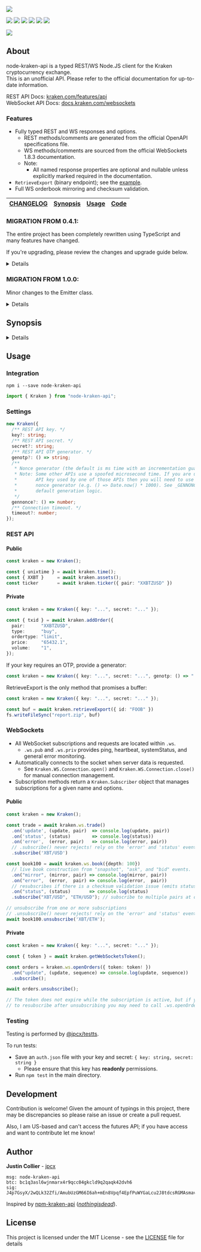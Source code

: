 [![](https://github.com/jpcx/node-kraken-api/blob/2.2.1/logo.png)](#)

[![](https://img.shields.io/github/issues/jpcx/node-kraken-api)](#)
[![](https://img.shields.io/github/forks/jpcx/node-kraken-api)](#)
[![](https://img.shields.io/github/stars/jpcx/node-kraken-api)](#)
[![](https://img.shields.io/npm/dm/node-kraken-api)](#)
[![](https://img.shields.io/librariesio/dependents/npm/node-kraken-api)](#)
[![](https://img.shields.io/github/license/jpcx/node-kraken-api)](#)

[![](https://nodei.co/npm/node-kraken-api.png?mini=true)](https://www.npmjs.com/package/node-kraken-api)

## About

node-kraken-api is a typed REST/WS Node.JS client for the Kraken cryptocurrency exchange.  
This is an unofficial API. Please refer to the official documentation for up-to-date information.

REST API Docs: [kraken.com/features/api](https://www.kraken.com/features/api)  
WebSocket API Docs: [docs.kraken.com/websockets](https://docs.kraken.com/websockets/)

### Features

- Fully typed REST and WS responses and options.
  - REST methods/comments are generated from the official OpenAPI specifications file.
  - WS methods/comments are sourced from the official WebSockets 1.8.3 documentation.
  - Note:
    - All named response properties are optional and nullable unless explicitly marked required in the documentation.
- `RetrieveExport` (binary endpoint); see the [example](#RetrieveExport).
- Full WS orderbook mirroring and checksum validation.

[CHANGELOG](https://github.com/jpcx/node-kraken-api/blob/2.2.1/CHANGELOG.md) | [Synopsis](#synopsis) | [Usage](#usage) | [Code](https://github.com/jpcx/node-kraken-api/blob/2.2.1/index.ts) |
| --- | --- | --- | --- |

### MIGRATION FROM 0.4.1:

The entire project has been completely rewritten using TypeScript and many features have changed.

If you're upgrading, please review the changes and upgrade guide below.

<details>

#### Added

- Complete WS 1.8.3 functionality
- Typings
- New REST methods

#### Deprecated

- Custom response parsing (`Settings.parse`, `Settings.dataFormatter`)
  - _To ensure type consistency, it is best to leave parsing to the user._
  - _Used only for the deprecated `.call()` function._
- Method name settings (`Settings.pubMethods`, `Settings.privMethods`)
  - _Previously, settings were used to differentiate between public and private methods rather than requiring the user to specify for each call._
  - _Instead, named requests are provided to hard-code these differences._
  - _Used only for the deprecated `.call()` function._
- `.call()`
  - _Replaced by `.request()` and the named REST methods._

#### Removed

- Ratelimiting (`Settings.limiter` and `Settings.tier`)
  - _The aim of this API is to maximize clear and accurate communication with the server; ratelimiting makes assumptions about the client setup and should be left to the user._
- REST retries (`Settings.retryCt`)
  - _This was originally included due to the occasional nonce and timeout error._
    - _To reduce this possibility, increase your API key nonce window and the `.timeout` setting._
- REST syncing (`Settings.syncIntervals`)
  - _With the introduction of the WebSocket connection, REST syncing is no longer required for many data sources._
    - _For all other sources, simply use an asynchronous loop._
- Server Settings (`Settings.hostname`, `Settings.version`)
  - _These values should be constants._
- OTP value setting (`Settings.otp` and `.setOTP()`)
  - _Replaced by `Settings.genotp`_
- Direct construction using `module.exports()`
  - _Changed to class export for modern standards._

#### Changed

- Errors have changed to named classes. Please review [the synopsis](https://github.com/jpcx/node-kraken-api/blob/2.2.1/README.md#synopsis).

#### Upgrade Guide

1. Replace all calls to `.call()` with the corresponding named method or `.request()`.
    - _Make sure to view the expected response types; they have changed since 0.4.1._
2. Replace all sync instances with an async loop that requests every few seconds.
    - _If you are syncing one of the endpoints provided by WS, use that instead._
3. Ensure that your REST calls are not being made too quickly.
    - _Ratelimiting has been removed; you may encounter server errors if you were relying on the limiter._
    - _See the rate limits [documentation](https://docs.kraken.com/rest/#section/Rate-Limits)._
4. Increase your api key nonce window if you're getting invalid nonce errors.
    - _Calls may now be performed concurrently (global queueing is removed)._
5. Remove calls to `.setOTP()` and `Settings.otp`; provide `.genotp` in the settings.
6. Review the error classes; if you were parsing errors you will need to update your catch statements.
    - _Note: calls are no longer automatically retried `retryCt` times._
7. If you're constructing using module.exports (e.g. `const kraken = require('node-kraken-api')({...})`), you will need to use the `module.exports.Kraken` class instead: `import { Kraken } from "node-kraken-api"; const kraken = new Kraken({...});`

</details>

### MIGRATION FROM 1.0.0:

Minor changes to the Emitter class.

<details>

#### Changed

- Kraken.Emitter moved to its [own package](https://github.com/jpcx/ts-ev) and improved; filters now pass on type assertion result to listeners.
  - _This changed the signature for event filtering:_
    - _`(...args: <type>[]) => boolean` -> `(args: [<type>, <type>, ...]) => args is [<subtype>, <subtype>, ...]`_

#### Removed
  
- Kraken.Emitter
  
</details>

## Synopsis <a name=synopsis />

<details>

### Methods

- [`.request()`](https://github.com/jpcx/node-kraken-api/blob/2.2.1/index.ts#L195)
- [`.time()`](https://github.com/jpcx/node-kraken-api/blob/2.2.1/index.ts#L249)
- [`.systemStatus()`](https://github.com/jpcx/node-kraken-api/blob/2.2.1/index.ts#L256)
- [`.assets()`](https://github.com/jpcx/node-kraken-api/blob/2.2.1/index.ts#L263)
- [`.assetPairs()`](https://github.com/jpcx/node-kraken-api/blob/2.2.1/index.ts#L285)
- [`.ticker()`](https://github.com/jpcx/node-kraken-api/blob/2.2.1/index.ts#L311)
- [`.ohlc()`](https://github.com/jpcx/node-kraken-api/blob/2.2.1/index.ts#L328)
- [`.depth()`](https://github.com/jpcx/node-kraken-api/blob/2.2.1/index.ts#L356)
- [`.trades()`](https://github.com/jpcx/node-kraken-api/blob/2.2.1/index.ts#L379)
- [`.spread()`](https://github.com/jpcx/node-kraken-api/blob/2.2.1/index.ts#L401)
- [`.getWebSocketsToken()`](https://github.com/jpcx/node-kraken-api/blob/2.2.1/index.ts#L424)
- [`.balance()`](https://github.com/jpcx/node-kraken-api/blob/2.2.1/index.ts#L431)
- [`.tradeBalance()`](https://github.com/jpcx/node-kraken-api/blob/2.2.1/index.ts#L438)
- [`.openOrders()`](https://github.com/jpcx/node-kraken-api/blob/2.2.1/index.ts#L455)
- [`.closedOrders()`](https://github.com/jpcx/node-kraken-api/blob/2.2.1/index.ts#L476)
- [`.queryOrders()`](https://github.com/jpcx/node-kraken-api/blob/2.2.1/index.ts#L513)
- [`.tradesHistory()`](https://github.com/jpcx/node-kraken-api/blob/2.2.1/index.ts#L538)
- [`.queryTrades()`](https://github.com/jpcx/node-kraken-api/blob/2.2.1/index.ts#L571)
- [`.openPositions()`](https://github.com/jpcx/node-kraken-api/blob/2.2.1/index.ts#L591)
- [`.ledgers()`](https://github.com/jpcx/node-kraken-api/blob/2.2.1/index.ts#L615)
- [`.queryLedgers()`](https://github.com/jpcx/node-kraken-api/blob/2.2.1/index.ts#L654)
- [`.tradeVolume()`](https://github.com/jpcx/node-kraken-api/blob/2.2.1/index.ts#L674)
- [`.addExport()`](https://github.com/jpcx/node-kraken-api/blob/2.2.1/index.ts#L694)
- [`.exportStatus()`](https://github.com/jpcx/node-kraken-api/blob/2.2.1/index.ts#L734)
- [`.retrieveExport()`](https://github.com/jpcx/node-kraken-api/blob/2.2.1/index.ts#L750)
- [`.removeExport()`](https://github.com/jpcx/node-kraken-api/blob/2.2.1/index.ts#L766)
- [`.addOrder()`](https://github.com/jpcx/node-kraken-api/blob/2.2.1/index.ts#L787)
- [`.cancelOrder()`](https://github.com/jpcx/node-kraken-api/blob/2.2.1/index.ts#L881)
- [`.cancelAll()`](https://github.com/jpcx/node-kraken-api/blob/2.2.1/index.ts#L897)
- [`.cancelAllOrdersAfter()`](https://github.com/jpcx/node-kraken-api/blob/2.2.1/index.ts#L905)
- [`.depositMethods()`](https://github.com/jpcx/node-kraken-api/blob/2.2.1/index.ts#L921)
- [`.depositAddresses()`](https://github.com/jpcx/node-kraken-api/blob/2.2.1/index.ts#L937)
- [`.depositStatus()`](https://github.com/jpcx/node-kraken-api/blob/2.2.1/index.ts#L961)
- [`.withdrawInfo()`](https://github.com/jpcx/node-kraken-api/blob/2.2.1/index.ts#L981)
- [`.withdrawStatus()`](https://github.com/jpcx/node-kraken-api/blob/2.2.1/index.ts#L1029)
- [`.withdrawCancel()`](https://github.com/jpcx/node-kraken-api/blob/2.2.1/index.ts#L1049)
- [`.walletTransfer()`](https://github.com/jpcx/node-kraken-api/blob/2.2.1/index.ts#L1069)
- [`.stake()`](https://github.com/jpcx/node-kraken-api/blob/2.2.1/index.ts#L1098)
- [`.unstake()`](https://github.com/jpcx/node-kraken-api/blob/2.2.1/index.ts#L1123)
- [`.stakingAssets()`](https://github.com/jpcx/node-kraken-api/blob/2.2.1/index.ts#L1145)
- [`.stakingPending()`](https://github.com/jpcx/node-kraken-api/blob/2.2.1/index.ts#L1154)
- [`.stakingTransactions()`](https://github.com/jpcx/node-kraken-api/blob/2.2.1/index.ts#L1163)
- [`.ws.ticker()`](https://github.com/jpcx/node-kraken-api/blob/2.2.1/index.ts#L1188)
- [`.ws.ohlc()`](https://github.com/jpcx/node-kraken-api/blob/2.2.1/index.ts#L1211)
- [`.ws.trade()`](https://github.com/jpcx/node-kraken-api/blob/2.2.1/index.ts#L1234)
- [`.ws.spread()`](https://github.com/jpcx/node-kraken-api/blob/2.2.1/index.ts#L1253)
- [`.ws.book()`](https://github.com/jpcx/node-kraken-api/blob/2.2.1/index.ts#L1272)
- [`.ws.ownTrades()`](https://github.com/jpcx/node-kraken-api/blob/2.2.1/index.ts#L1347)
- [`.ws.openOrders()`](https://github.com/jpcx/node-kraken-api/blob/2.2.1/index.ts#L1372)
- [`.ws.addOrder()`](https://github.com/jpcx/node-kraken-api/blob/2.2.1/index.ts#L1397)
- [`.ws.cancelOrder()`](https://github.com/jpcx/node-kraken-api/blob/2.2.1/index.ts#L1451)
- [`.ws.cancelAll()`](https://github.com/jpcx/node-kraken-api/blob/2.2.1/index.ts#L1467)
- [`.ws.cancelAllOrdersAfter()`](https://github.com/jpcx/node-kraken-api/blob/2.2.1/index.ts#L1487)

### Properties

- [`.ws`](https://github.com/jpcx/node-kraken-api/blob/2.2.1/index.ts#L1170)
- [`.ws.pub`](https://github.com/jpcx/node-kraken-api/blob/2.2.1/index.ts#L1174)
- [`.ws.priv`](https://github.com/jpcx/node-kraken-api/blob/2.2.1/index.ts#L1176)

### Classes

- [`Kraken`](https://github.com/jpcx/node-kraken-api/blob/2.2.1/index.ts#L122)
- [`Kraken.InternalError`](https://github.com/jpcx/node-kraken-api/blob/2.2.1/index.ts#L1510)
- [`Kraken.UnknownError`](https://github.com/jpcx/node-kraken-api/blob/2.2.1/index.ts#L1517)
- [`Kraken.ArgumentError`](https://github.com/jpcx/node-kraken-api/blob/2.2.1/index.ts#L1527)
- [`Kraken.SettingsError`](https://github.com/jpcx/node-kraken-api/blob/2.2.1/index.ts#L1534)
- [`Kraken.JSONParseError`](https://github.com/jpcx/node-kraken-api/blob/2.2.1/index.ts#L1541)
- [`Kraken.BufferParseError`](https://github.com/jpcx/node-kraken-api/blob/2.2.1/index.ts#L1551)
- [`Kraken.HTTPRequestError`](https://github.com/jpcx/node-kraken-api/blob/2.2.1/index.ts#L1561)
- [`Kraken.RESTAPIError`](https://github.com/jpcx/node-kraken-api/blob/2.2.1/index.ts#L1577)
- [`Kraken.TimeoutError`](https://github.com/jpcx/node-kraken-api/blob/2.2.1/index.ts#L1587)
- [`Kraken.WSAPIError`](https://github.com/jpcx/node-kraken-api/blob/2.2.1/index.ts#L1594)
- [`Kraken.WS.Connection`](https://github.com/jpcx/node-kraken-api/blob/2.2.1/index.ts#L4390)
- [`Kraken.WS.Subscriber`](https://github.com/jpcx/node-kraken-api/blob/2.2.1/index.ts#L4691)
- [`Kraken.WS.Subscription`](https://github.com/jpcx/node-kraken-api/blob/2.2.1/index.ts#L4853)

</details>

## Usage <a name=usage />

### Integration

```shell
npm i --save node-kraken-api
```

```ts
import { Kraken } from "node-kraken-api";
```

### Settings

```ts
new Kraken({
  /** REST API key. */
  key?: string;
  /** REST API secret. */
  secret?: string;
  /** REST API OTP generator. */
  genotp?: () => string;
  /**
   * Nonce generator (the default is ms time with an incrementation guarantee).
   * Note: Some other APIs use a spoofed microsecond time. If you are using an
   *       API key used by one of those APIs then you will need to use a custom
   *       nonce generator (e.g. () => Date.now() * 1000). See _GENNONCE for the
   *       default generation logic.
   */
  gennonce?: () => number;
  /** Connection timeout. */
  timeout?: number;
});
```

### REST API

#### Public

```ts
const kraken = new Kraken();

const { unixtime } = await kraken.time();
const { XXBT }     = await kraken.assets();
const ticker       = await kraken.ticker({ pair: "XXBTZUSD" })
```

#### Private

```ts
const kraken = new Kraken({ key: "...", secret: "..." });

const { txid } = await kraken.addOrder({
  pair:      "XXBTZUSD",
  type:      "buy",
  ordertype: "limit",
  price:     "65432.1",
  volume:    "1",
});
```

If your key requires an OTP, provide a generator:

```ts
const kraken = new Kraken({ key: "...", secret: "...", genotp: () => "..." });
```

<a name="RetrieveExport"></a>
RetrieveExport is the only method that promises a buffer:

```ts
const kraken = new Kraken({ key: "...", secret: "..." });

const buf = await kraken.retrieveExport({ id: "FOOB" })
fs.writeFileSync("report.zip", buf)
```

### WebSockets

- All WebSocket subscriptions and requests are located within `.ws`.
  - `.ws.pub` and `.ws.priv` provides ping, heartbeat, systemStatus, and general error monitoring.
- Automatically connects to the socket when server data is requested.
  - See `Kraken.WS.Connection.open()` and `Kraken.WS.Connection.close()` for manual connection management.
- Subscription methods return a `Kraken.Subscriber` object that manages subscriptions for a given name and options.

#### Public

```ts
const kraken = new Kraken();

const trade = await kraken.ws.trade()
  .on('update', (update, pair)  => console.log(update, pair))
  .on('status', (status)        => console.log(status))
  .on('error',  (error, pair)   => console.log(error, pair))
  // .subscribe() never rejects! rely on the 'error' and 'status' events
  .subscribe('XBT/USD')

const book100 = await kraken.ws.book({depth: 100})
  // live book construction from "snapshot", "ask", and "bid" events.
  .on("mirror", (mirror, pair) => console.log(mirror, pair))
  .on("error",  (error,  pair) => console.log(error,  pair))
  // resubscribes if there is a checksum validation issue (emits statuses).
  .on("status", (status)       => console.log(status)
  .subscribe("XBT/USD", "ETH/USD"); // subscribe to multiple pairs at once

// unsubscribe from one or more subscriptions
// .unsubscribe() never rejects! rely on the 'error' and 'status' events
await book100.unsubscribe('XBT/ETH');

```

#### Private

```ts
const kraken = new Kraken({ key: "...", secret: "..." });

const { token } = await kraken.getWebSocketsToken();

const orders = kraken.ws.openOrders({ token: token! })
  .on("update", (update, sequence) => console.log(update, sequence))
  .subscribe();

await orders.unsubscribe();

// The token does not expire while the subscription is active, but if you wish
// to resubscribe after unsubscribing you may need to call .ws.openOrders() again.
```

### Testing

Testing is performed by [@jpcx/testts](https://github.com/jpcx/testts).

To run tests:
- Save an `auth.json` file with your key and secret: `{ key: string, secret: string }`
  - Please ensure that this key has **readonly** permissions.
- Run `npm test` in the main directory.

## Development

Contribution is welcome!
Given the amount of typings in this project, there may be discrepancies so please raise an issue or create a pull request.

Also, I am US-based and can't access the futures API; if you have access and want to contribute let me know!

## Author

**Justin Collier** - [jpcx](https://github.com/jpcx)

```
msg: node-kraken-api
btc: bc1q3asl6wjnmarx4r9qcc04gkcld9q2qaqk42dvh6
sig: J4p7GsyX/2wQLk32Zfi/AmubUzGM66I6ah+mEn8Vpqf4EpfPuWYGaLcu2J8tdcsRGMAsmavbz/SJnw7yr3c0Duw=
```

Inspired by [npm-kraken-api](https://github.com/nothingisdead/npm-kraken-api) ([_nothingisdead_](https://github.com/nothingisdead)).

## License

This project is licensed under the MIT License - see the [LICENSE](https://github.com/jpcx/node-kraken-api/blob/2.2.1/LICENSE) file for details

